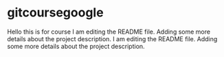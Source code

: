 # gitcoursegoogle
Hello this is for course
I am editing the README file. Adding some more details about the project description.
I am editing the README file. Adding some more details about the project description.
